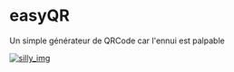 # easyQR
Un simple générateur de QRCode car l'ennui est palpable

<a href="https://twitter.com/Hirowzzzz">                                               
   <img alt="silly_img" src="https://i.ytimg.com/vi/j1YEVm5M-YM/maxresdefault.jpg">
</a>

